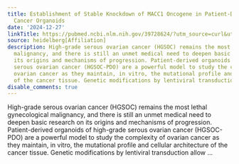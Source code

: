 ```yaml
---
title: Establishment of Stable Knockdown of MACC1 Oncogene in Patient-Derived Ovarian
  Cancer Organoids
date: '2024-12-27'
linkTitle: https://pubmed.ncbi.nlm.nih.gov/39728624/?utm_source=curl&utm_medium=rss&utm_campaign=pubmed-2&utm_content=1FakS-2QOkCT8HsMOQP1bCRQ4YzyumYOmxmF0moLsQ3dFB1E9V&fc=20220326224207&ff=20241227170555&v=2.18.0.post9+e462414
source: heidelberg[Affiliation]
description: High-grade serous ovarian cancer (HGSOC) remains the most lethal gynecological
  malignancy, and there is still an unmet medical need to deepen basic research on
  its origins and mechanisms of progression. Patient-derived organoids of high-grade
  serous ovarian cancer (HGSOC-PDO) are a powerful model to study the complexity of
  ovarian cancer as they maintain, in vitro, the mutational profile and cellular architecture
  of the cancer tissue. Genetic modifications by lentiviral transduction allow ...
disable_comments: true
---
```

High-grade serous ovarian cancer (HGSOC) remains the most lethal gynecological malignancy, and there is still an unmet medical need to deepen basic research on its origins and mechanisms of progression. Patient-derived organoids of high-grade serous ovarian cancer (HGSOC-PDO) are a powerful model to study the complexity of ovarian cancer as they maintain, in vitro, the mutational profile and cellular architecture of the cancer tissue. Genetic modifications by lentiviral transduction allow ...
